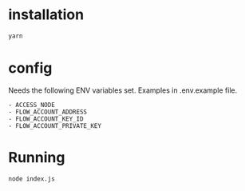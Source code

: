 # installation

```sh
yarn
```

# config

Needs the following ENV variables set.
Examples in .env.example file.

```
- ACCESS_NODE
- FLOW_ACCOUNT_ADDRESS
- FLOW_ACCOUNT_KEY_ID
- FLOW_ACCOUNT_PRIVATE_KEY
```

# Running

```sh
node index.js
```

